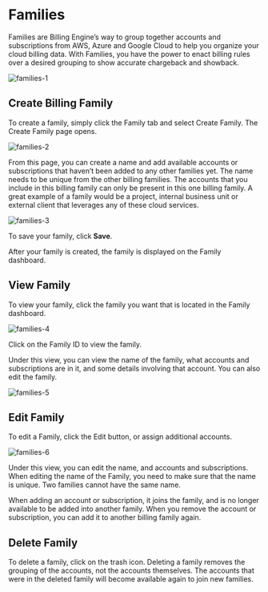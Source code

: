 # Families 

Families are Billing Engine’s way to group together accounts and subscriptions from AWS, Azure and Google Cloud to help you organize your cloud billing data. With Families, you have the power to enact billing rules over a desired grouping to show accurate chargeback and showback. 

![families-1](https://github.com/spotinst/help/assets/106514736/d48cd71e-2b42-4489-8714-9fbf2ebbf53b) 

## Create Billing Family 

To create a family, simply click the Family tab and select Create Family. The Create Family page opens. 

![families-2](https://github.com/spotinst/help/assets/106514736/468968a6-fd3c-4b96-9325-603f8d29d51a)  

From this page, you can create a name and add available accounts or subscriptions that haven’t been added to any other families yet. The name needs to be unique from the other billing families. The accounts that you include in this billing family can only be present in this one billing family. A great example of a family would be a project, internal business unit or external client that leverages any of these cloud services. 

![families-3](https://github.com/spotinst/help/assets/106514736/93c0a7af-7af7-42e1-ac60-12b6224b3ef9)

To save your family, click **Save**. 

After your family is created, the family is displayed on the Family dashboard. 

## View Family 

To view your family, click the family you want that is located in the Family dashboard. 

![families-4](https://github.com/spotinst/help/assets/106514736/31423b53-10a3-41b1-9778-7dcb07287cb6)

Click on the Family ID to view the family. 

Under this view, you can view the name of the family, what accounts and subscriptions are in it, and some details involving that account. You can also edit the family. 

![families-5](https://github.com/spotinst/help/assets/106514736/44d5cd75-9aa1-4708-a857-a7aea4e6a121)  

## Edit Family 

To edit a Family, click the Edit button, or assign additional accounts. 

![families-6](https://github.com/spotinst/help/assets/106514736/5cbc25e1-1c8c-474f-b297-5beb7c7c0be2)

Under this view, you can edit the name, and accounts and subscriptions. When editing the name of the Family, you need to make sure that the name is unique. Two families cannot have the same name. 

When adding an account or subscription, it joins the family, and is no longer available to be added into another family. When you remove the account or subscription, you can add it to another billing family again.  

## Delete Family 

To delete a family, click on the trash icon. Deleting a family removes the grouping of the accounts, not the accounts themselves. The accounts that were in the deleted family will become available again to join new families. 

 

 

 

 

 

 

 

 
